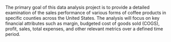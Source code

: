 <p>The primary goal of this data analysis project is to provide a detailed examination of the sales performance of various forms of coffee products in specific counties across the United States. The analysis will focus on key financial attributes such as margin, budgeted cost of goods sold (COGS), profit, sales, total expenses, and other relevant metrics over a defined time period.</p>
